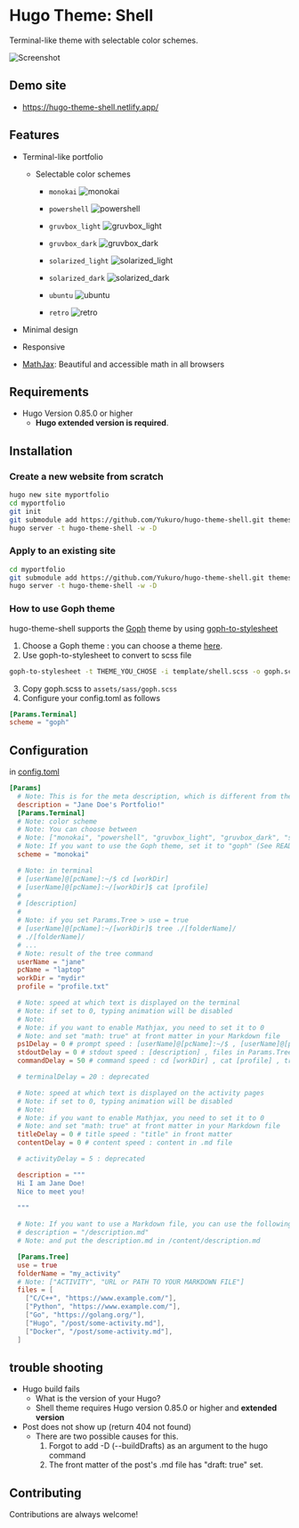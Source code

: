 # Hugo Theme: Shell
Terminal-like theme with selectable color schemes.

![Screenshot](https://raw.githubusercontent.com/Yukuro/hugo-theme-shell/master/images/motion2.gif)

## Demo site
- https://hugo-theme-shell.netlify.app/

## Features
- Terminal-like portfolio
    - Selectable color schemes
        - `monokai`
        ![monokai](https://raw.githubusercontent.com/Yukuro/hugo-theme-shell/master/images/monokai.png)

        - `powershell`
        ![powershell](https://raw.githubusercontent.com/Yukuro/hugo-theme-shell/master/images/powershell.png)

        - `gruvbox_light`
        ![gruvbox_light](https://raw.githubusercontent.com/Yukuro/hugo-theme-shell/master/images/gruvbox_light.png)

        - `gruvbox_dark`
        ![gruvbox_dark](https://raw.githubusercontent.com/Yukuro/hugo-theme-shell/master/images/gruvbox_dark.png)

        - `solarized_light`
        ![solarized_light](https://raw.githubusercontent.com/Yukuro/hugo-theme-shell/master/images/solarized_light.png)

        - `solarized_dark`
        ![solarized_dark](https://raw.githubusercontent.com/Yukuro/hugo-theme-shell/master/images/solarized_dark.png)

        - `ubuntu`
        ![ubuntu](https://raw.githubusercontent.com/Yukuro/hugo-theme-shell/master/images/ubuntu.png)

        - `retro`
        ![retro](https://raw.githubusercontent.com/Yukuro/hugo-theme-shell/master/images/retro.png)
        
- Minimal design
- Responsive
- [MathJax](https://www.mathjax.org/): Beautiful and accessible math in all browsers

## Requirements
- Hugo Version 0.85.0 or higher
    - **Hugo extended version is required**.

## Installation
### Create a new website from scratch
```bash
hugo new site myportfolio
cd myportfolio
git init
git submodule add https://github.com/Yukuro/hugo-theme-shell.git themes/hugo-theme-shell
hugo server -t hugo-theme-shell -w -D
```

### Apply to an existing site
```bash
cd myportfolio
git submodule add https://github.com/Yukuro/hugo-theme-shell.git themes/hugo-theme-shell
hugo server -t hugo-theme-shell -w -D
```

### How to use Goph theme
hugo-theme-shell supports the [Goph](https://github.com/Mayccoll/Gogh) theme by using [goph-to-stylesheet](https://github.com/Yukuro/goph-to-stylesheet)
1. Choose a Goph theme : you can choose a theme [here](https://mayccoll.github.io/Gogh/).
2. Use goph-to-stylesheet to convert to scss file
```bash
goph-to-stylesheet -t THEME_YOU_CHOSE -i template/shell.scss -o goph.scss
```
3. Copy goph.scss to `assets/sass/goph.scss`
4. Configure your config.toml as follows
```toml
[Params.Terminal]
scheme = "goph"
```

## Configuration
in [config.toml](config/_default/config.toml)
```toml
[Params]
  # Note: This is for the meta description, which is different from the "description" displayed in the terminal.
  description = "Jane Doe's Portfolio!"
  [Params.Terminal]
  # Note: color scheme
  # Note: You can choose between
  # Note: ["monokai", "powershell", "gruvbox_light", "gruvbox_dark", "solarized_light", "solarized_dark", "ubuntu", "retro"]
  # Note: If you want to use the Goph theme, set it to "goph" (See README.md)
  scheme = "monokai"

  # Note: in terminal
  # [userName]@[pcName]:~/$ cd [workDir]
  # [userName]@[pcName]:~/[workDir]$ cat [profile]
  #
  # [description]
  #
  # Note: if you set Params.Tree > use = true
  # [userName]@[pcName]:~/[workDir]$ tree ./[folderName]/
  # ./[folderName]/
  # ...
  # Note: result of the tree command
  userName = "jane"
  pcName = "laptop"
  workDir = "mydir"
  profile = "profile.txt"

  # Note: speed at which text is displayed on the terminal
  # Note: if set to 0, typing animation will be disabled
  # Note:
  # Note: if you want to enable Mathjax, you need to set it to 0
  # Note: and set "math: true" at front matter in your Markdown file
  ps1Delay = 0 # prompt speed : [userName]@[pcName]:~/$ , [userName]@[pcName]:~/[workDir]$
  stdoutDelay = 0 # stdout speed : [description] , files in Params.Tree
  commandDelay = 50 # command speed : cd [workDir] , cat [profile] , tree ./[folderName]/

  # terminalDelay = 20 : deprecated

  # Note: speed at which text is displayed on the activity pages
  # Note: if set to 0, typing animation will be disabled
  # Note: 
  # Note: if you want to enable Mathjax, you need to set it to 0
  # Note: and set "math: true" at front matter in your Markdown file
  titleDelay = 0 # title speed : "title" in front matter
  contentDelay = 0 # content speed : content in .md file

  # activityDelay = 5 : deprecated

  description = """
  Hi I am Jane Doe!
  Nice to meet you!
  
  """

  # Note: If you want to use a Markdown file, you can use the following
  # description = "/description.md"
  # Note: and put the description.md in /content/description.md

  [Params.Tree]
  use = true
  folderName = "my_activity"
  # Note: ["ACTIVITY", "URL or PATH TO YOUR MARKDOWN FILE"]
  files = [ 
    ["C/C++", "https://www.example.com/"],
    ["Python", "https://www.example.com/"],
    ["Go", "https://golang.org/"],
    ["Hugo", "/post/some-activity.md"],
    ["Docker", "/post/some-activity.md"],
  ]
```

## trouble shooting
- Hugo build fails
  - What is the version of your Hugo?
  - Shell theme requires Hugo version 0.85.0 or higher and **extended version**
- Post does not show up (return 404 not found)
  - There are two possible causes for this.
    1. Forgot to add -D (--buildDrafts) as an argument to the hugo command
    2. The front matter of the post's .md file has "draft: true" set.

## Contributing
Contributions are always welcome!
